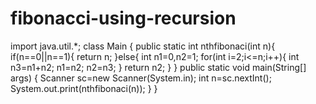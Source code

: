 # fibonacci-using-recursion

import java.util.*;
class Main {
    public static int nthfibonaci(int n){
        if(n==0||n==1){
            return n;
        }else{
            int n1=0,n2=1;
           for(int i=2;i<=n;i++){
       int n3=n1+n2;
        n1=n2;
        n2=n3; 
        }
        return n2;
    }
    }
    public static void main(String[] args) {
        Scanner sc=new Scanner(System.in);
        int n=sc.nextInt();
        System.out.print(nthfibonaci(n));
    }
    } 
